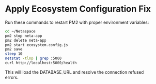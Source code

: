 # Apply Ecosystem Configuration Fix

Run these commands to restart PM2 with proper environment variables:

```bash
cd ~/Netaspace
pm2 stop neta-app
pm2 delete neta-app
pm2 start ecosystem.config.js
pm2 save
sleep 10
netstat -tlnp | grep :5000
curl http://localhost:5000/health
```

This will load the DATABASE_URL and resolve the connection refused errors.